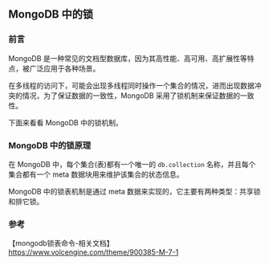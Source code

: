 ## MongoDB 中的锁

### 前言

MongoDB 是一种常见的文档型数据库，因为其高性能、高可用、高扩展性等特点，被广泛应用于各种场景。   

在多线程的访问下，可能会出现多线程同时操作一个集合的情况，进而出现数据冲突的情况，为了保证数据的一致性，MongoDB 采用了锁机制来保证数据的一致性。   

下面来看看 MongoDB 中的锁机制。   

### MongoDB 中的锁原理

在 MongoDB 中，每个集合(表)都有一个唯一的 `db.collection` 名称，并且每个集合都有一个 meta 数据块用来维护该集合的状态信息。     

MongoDB 中的锁表机制是通过 meta 数据来实现的，它主要有两种类型：共享锁和排它锁。   




### 参考

【mongodb锁表命令-相关文档】https://www.volcengine.com/theme/900385-M-7-1   